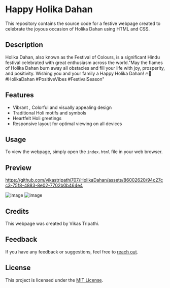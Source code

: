 # Happy Holika Dahan

This repository contains the source code for a festive webpage created to celebrate the joyous occasion of Holika Dahan using HTML and CSS.

## Description

Holika Dahan, also known as the Festival of Colours, is a significant Hindu festival celebrated with great enthusiasm across the world."May the flames of Holika Dahan burn away all obstacles and fill your life with joy, prosperity, and positivity. Wishing you and your family a Happy Holika Dahan! 🔥🌺 #HolikaDahan #PositiveVibes #FestivalSeason"

## Features

- Vibrant , Colorful and visually appealing design
- Traditional Holi motifs and symbols
- Heartfelt Holi greetings
- Responsive layout for optimal viewing on all devices

## Usage

To view the webpage, simply open the `index.html` file in your web browser.

## Preview



https://github.com/vikastripathi707/HolikaDahan/assets/86002620/94c27cc3-75f8-4883-8e02-7702b0b464e4


![image](https://github.com/vikastripathi707/HolikaDahan/assets/86002620/f7a6368c-1772-4070-ab7c-2ad19174ebe3)
![image](https://github.com/vikastripathi707/HolikaDahan/assets/86002620/94f439e1-c0bd-4a09-8fad-56fb35f53c6b)



## Credits

This webpage was created by Vikas Tripathi.

## Feedback

If you have any feedback or suggestions, feel free to [reach out](mailto:ervikas707@gmail.com).

## License

This project is licensed under the [MIT License](LICENSE).
